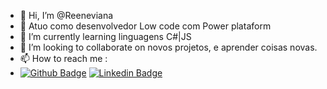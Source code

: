 - 👋 Hi, I’m @Reeneviana
- 👀 Atuo como desenvolvedor Low code com Power plataform
- 🌱 I’m currently learning linguagens C#|JS
- 💞️ I’m looking to collaborate on novos projetos, e aprender coisas novas.
- 📫 How to reach me :
- [![Github Badge](https://img.shields.io/badge/-Github-000?style=flat-square&logo=Github&logoColor=white&link=https://github.com/Reeneviana)](https://github.com/Reeneviana)
[![Linkedin Badge](https://img.shields.io/badge/-LinkedIn-blue?style=flat-square&logo=Linkedin&logoColor=white&link=https://www.linkedin.com/in/rene-viana-ab5738244/)](https://www.linkedin.com/in/rene-viana-ab5738244/)

<!---
Reeneviana/Reeneviana is a ✨ special ✨ repository because its `README.md` (this file) appears on your GitHub profile.
You can click the Preview link to take a look at your changes.
--->
